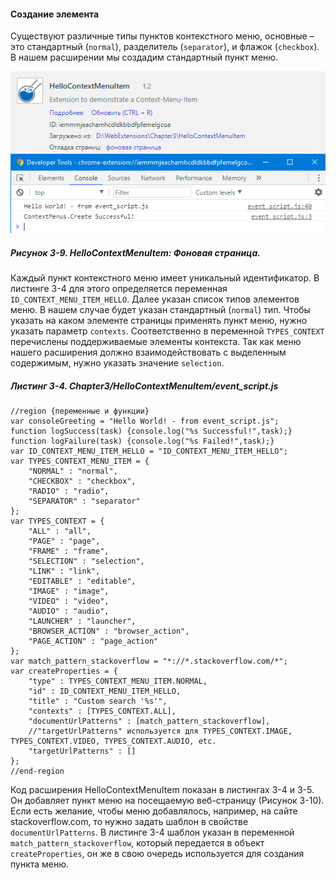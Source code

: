 #### Создание элемента

Существуют различные типы пунктов контекстного меню, основные – это стандартный \(`normal`\), разделитель \(`separator`\), и флажок \(`checkbox`\). В нашем расширении мы создадим стандартный пункт меню.

![Рисунок 3-9. HelloContextMenuItem: Фоновая страница](/assets/figure-3-9.png)

##### Рисунок 3-9. _HelloContextMenuItem: Фоновая страница._

Каждый пункт контекстного меню имеет уникальный идентификатор. В листинге 3-4 для этого определяется переменная `ID_CONTEXT_MENU_ITEM_HELLO`. Далее указан список типов элементов меню. В нашем случае будет указан стандартный \(`normal`\) тип. Чтобы указать на каком элементе страницы применять пункт меню, нужно указать параметр `contexts`. Соответственно в переменной `TYPES_CONTEXT` перечислены поддерживаемые элементы контекста. Так как меню нашего расширения должно взаимодействовать с выделенным содержимым, нужно указать значение `selection`.

##### Листинг 3-4. _Chapter3/HelloContextMenuItem/event\_script.js_

```
//region {переменные и функции}
var consoleGreeting = "Hello World! - from event_script.js";
function logSuccess(task) {console.log("%s Successful!",task);}
function logFailure(task) {console.log("%s Failed!",task);}
var ID_CONTEXT_MENU_ITEM_HELLO = "ID_CONTEXT_MENU_ITEM_HELLO";
var TYPES_CONTEXT_MENU_ITEM = {
    "NORMAL" : "normal",
    "CHECKBOX" : "checkbox",
    "RADIO" : "radio",
    "SEPARATOR" : "separator"
};
var TYPES_CONTEXT = {
    "ALL" : "all",
    "PAGE" : "page",
    "FRAME" : "frame",
    "SELECTION" : "selection",
    "LINK" : "link",
    "EDITABLE" : "editable",
    "IMAGE" : "image",
    "VIDEO" : "video",
    "AUDIO" : "audio",
    "LAUNCHER" : "launcher",
    "BROWSER_ACTION" : "browser_action",
    "PAGE_ACTION" : "page_action"
};
var match_pattern_stackoverflow = "*://*.stackoverflow.com/*";
var createProperties = {
    "type" : TYPES_CONTEXT_MENU_ITEM.NORMAL,
    "id" : ID_CONTEXT_MENU_ITEM_HELLO,
    "title" : "Custom search '%s'",
    "contexts" : [TYPES_CONTEXT.ALL],
    "documentUrlPatterns" : [match_pattern_stackoverflow],
    //"targetUrlPatterns" используется для TYPES_CONTEXT.IMAGE, TYPES_CONTEXT.VIDEO, TYPES_CONTEXT.AUDIO, etc.
    "targetUrlPatterns" : []
};
//end-region
```

Код расширения HelloContextMenuItem показан в листингах 3-4 и 3-5. Он добавляет пункт меню на посещаемую веб-страницу \(Рисунок 3-10\). Если есть желание, чтобы меню добавлялось, например, на сайте stackoverflow.com, то нужно задать шаблон в свойстве `documentUrlPatterns`. В листинге 3-4 шаблон указан в переменной `match_pattern_stackoverflow`, который передается в объект `createProperties`, он же в свою очередь используется для создания пункта меню.



